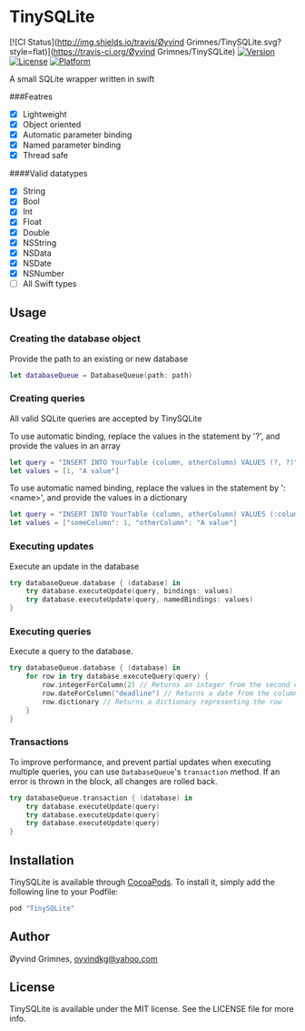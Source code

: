 # TinySQLite

[![CI Status](http://img.shields.io/travis/Øyvind Grimnes/TinySQLite.svg?style=flat)](https://travis-ci.org/Øyvind Grimnes/TinySQLite)
[![Version](https://img.shields.io/cocoapods/v/TinySQLite.svg?style=flat)](http://cocoapods.org/pods/TinySQLite)
[![License](https://img.shields.io/cocoapods/l/TinySQLite.svg?style=flat)](http://cocoapods.org/pods/TinySQLite)
[![Platform](https://img.shields.io/cocoapods/p/TinySQLite.svg?style=flat)](http://cocoapods.org/pods/TinySQLite)

A small SQLite wrapper written in swift

###Featres
- [x] Lightweight
- [x] Object oriented
- [x] Automatic parameter binding
- [x] Named parameter binding
- [x] Thread safe

####Valid datatypes
- [x] String
- [x] Bool
- [x] Int
- [x] Float
- [x] Double
- [x] NSString
- [x] NSData
- [x] NSDate
- [x] NSNumber
- [ ] All Swift types

## Usage
### Creating the database object
Provide the path to an existing or new database
```Swift
let databaseQueue = DatabaseQueue(path: path)
```
### Creating queries
All valid SQLite queries are accepted by TinySQLite

To use automatic binding, replace the values in the statement by '?', and provide the values in an array

```Swift
let query = "INSERT INTO YourTable (column, otherColumn) VALUES (?, ?)"
let values = [1, "A value"]
```

To use automatic named binding, replace the values in the statement by ':\<name>', and provide the values in a dictionary

```Swift
let query = "INSERT INTO YourTable (column, otherColumn) VALUES (:column, :otherColumn)"
let values = ["someColumn": 1, "otherColumn": "A value"]
```

### Executing updates
Execute an update in the database
```Swift
try databaseQueue.database { (database) in
    try database.executeUpdate(query, bindings: values)
    try database.executeUpdate(query, namedBindings: values)
}
```


### Executing queries
Execute a query to the database.
```Swift
try databaseQueue.database { (database) in
    for row in try database.executeQuery(query) {
        row.integerForColumn(2) // Returns an integer from the second column in the row
        row.dateForColumn("deadline") // Returns a date from the column called 'deadline'
        row.dictionary // Returns a dictionary representing the row
    }
}
```

### Transactions
To improve performance, and prevent partial updates when executing multiple queries, you can use `DatabaseQueue`'s `transaction` method.
If an error is thrown in the block, all changes are rolled back. 
```Swift
try databaseQueue.transaction { (database) in
    try database.executeUpdate(query)
    try database.executeUpdate(query)
    try database.executeUpdate(query)
}
```

## Installation

TinySQLite is available through [CocoaPods](http://cocoapods.org). To install
it, simply add the following line to your Podfile:

```ruby
pod "TinySQLite"
```

## Author

Øyvind Grimnes, oyvindkg@yahoo.com

## License

TinySQLite is available under the MIT license. See the LICENSE file for more info.
